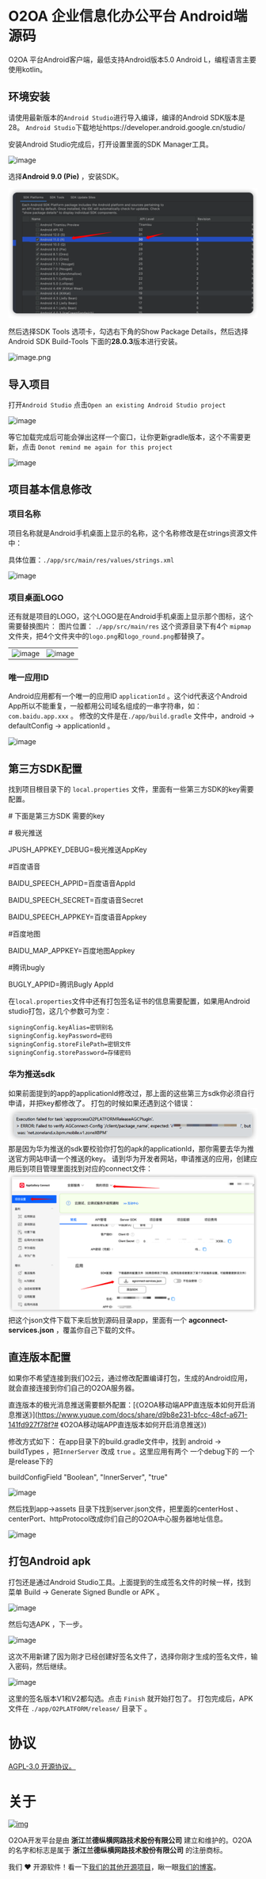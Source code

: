 # O2OA 企业信息化办公平台 Android端源码



O2OA 平台Android客户端，最低支持Android版本5.0 Android L，编程语言主要使用kotlin。



## 环境安装

请使用最新版本的`Android Studio`进行导入编译，编译的Android SDK版本是 28。 `Android Studio`下载地址https://developer.android.google.cn/studio/



安装Android Studio完成后，打开设置里面的SDK Manager工具。

![image](./img/1577344557429-5f5242d4-89b0-426e-bf59-057a2e52686f.png)

选择**Android 9.0 (Pie)** ，安装SDK。

![image.png](./img/1598252598869-65ccd9b0-f539-4846-a56e-d242fb75225f.png)

然后选择SDK Tools 选项卡，勾选右下角的Show Package Details，然后选择Android SDK Build-Tools 下面的**28.0.3**版本进行安装。

![image.png](https://cdn.nlark.com/yuque/0/2020/png/501589/1598252653094-fa973e3c-95a7-405b-8d29-2d4813892656.png?x-oss-process=image%2Fresize%2Cw_1500)





## 导入项目

打开`Android Studio` 点击`Open an existing Android Studio project`



![image](./img/1577344557509-a21b55b1-4241-4b5a-b642-aa6c74c8e549.png)



等它加载完成后可能会弹出这样一个窗口，让你更新gradle版本，这个不需要更新，点击 `Donot remind me again for this project`



![image](./img/1577344558957-4a1ed875-17de-4d35-9a53-1fc14de8caff.png)





## 项目基本信息修改

### 项目名称

项目名称就是Android手机桌面上显示的名称，这个名称修改是在strings资源文件中：

具体位置：`./app/src/main/res/values/strings.xml`



![image](./img/1577344557451-0d30193a-801c-43bd-94a5-b60ac07773a5.png)



### 项目桌面LOGO

还有就是项目的LOGO，这个LOGO是在Android手机桌面上显示那个图标，这个需要替换图片： 图片位置： `./app/src/main/res` 这个资源目录下有4个 `mipmap` 文件夹，把4个文件夹中的`logo.png`和`logo_round.png`都替换了。



|                                                              |                                                              |
| ------------------------------------------------------------ | ------------------------------------------------------------ |
| ![image](./img/1577344557413-0780e7c6-8597-4239-a47a-b2aef0b879dc.png) | ![image](./img/1577344557674-0bc05c23-9c26-409c-b2e4-5f16f92e7f8b.png) |



### 唯一应用ID



Android应用都有一个唯一的应用ID `applicationId` 。这个id代表这个Android App所以不能重复，一般都用公司域名组成的一串字符串，如： `com.baidu.app.xxx` 。 修改的文件是在`./app/build.gradle` 文件中，android -> defaultConfig -> applicationId 。

![image](./img/1577344557438-dee08395-93fd-427a-86be-871cc8701316.png)



## 第三方SDK配置

找到项目根目录下的 `local.properties` 文件，里面有一些第三方SDK的key需要配置。

\# 下面是第三方SDK 需要的key

\# 极光推送

JPUSH_APPKEY_DEBUG=极光推送AppKey

\#百度语音

BAIDU_SPEECH_APPID=百度语音AppId

BAIDU_SPEECH_SECRET=百度语音Secret

BAIDU_SPEECH_APPKEY=百度语音Appkey

\#百度地图

BAIDU_MAP_APPKEY=百度地图Appkey

\#腾讯bugly

BUGLY_APPID=腾讯Bugly AppId



在`local.properties`文件中还有打包签名证书的信息需要配置，如果用Android studio打包，这几个参数可为空：

```
signingConfig.keyAlias=密钥别名
signingConfig.keyPassword=密码
signingConfig.storeFilePath=密钥文件
signingConfig.storePassword=存储密码
```

 ### 华为推送sdk
 如果前面提到的app的applicationId修改过，那上面的这些第三方sdk你必须自行申请，并把key都修改了。
 打包的时候如果还遇到这个错误：
 ![huawei](./img/iShot2022-02-16-14-2326.png)
 那是因为华为推送的sdk要校验你打包的apk的applicationId，那你需要去华为推送官方网站申请一个推送的key。
 请到华为开发者网站，申请推送的应用，创建应用后到项目管理里面找到对应的connect文件：
  ![huawei](./img/iShot2022-02-16-144049.png)
把这个json文件下载下来后放到源码目录app，里面有一个 **agconnect-services.json** ，覆盖你自己下载的文件。
 

## 直连版本配置 

如果你不希望连接到我们O2云，通过修改配置编译打包，生成的Android应用，就会直接连接到你们自己的O2OA服务器。 

直连版本的极光消息推送需要额外配置：[《O2OA移动端APP直连版本如何开启消息推送》](https://www.yuque.com/docs/share/d9b8e231-bfcc-48cf-a671-141fd927f78f?# 《O2OA移动端APP直连版本如何开启消息推送》)

修改方式如下： 在app目录下的build.gradle文件中，找到 android -> buildTypes ，把`InnerServer` 改成 `true` 。这里应用有两个 一个debug下的 一个是release下的

buildConfigField "Boolean", "InnerServer", "true"

![image](./img/1577344559312-11600328-394a-4b1a-8798-b85c1af59219.png)

然后找到app->assets 目录下找到server.json文件，把里面的centerHost 、 centerPort、httpProtocol改成你们自己的O2OA中心服务器地址信息。

![image](./img/1577344559030-1735ff15-8980-42cf-a8c8-220d9d8ff200.png)



## 打包Android apk

打包还是通过Android Studio工具。上面提到的生成签名文件的时候一样，找到菜单 Build -> Generate Signed Bundle or APK 。



![image](./img/1577344557829-5b7d13c2-9b8c-4743-abb6-b7df21af84f9.png)



然后勾选APK ，下一步。 



![image](./img/1577344558176-f5c3d53c-4483-4070-9164-49de977ef72e.png)



这次不用新建了因为刚才已经创建好签名文件了，选择你刚才生成的签名文件，输入密码，然后继续。 



![image](./img/1577344558020-ea1b6356-e766-4b1f-a7f6-eff15dae770f.png)

这里的签名版本V1和V2都勾选。点击 `Finish` 就开始打包了。 打包完成后，APK文件在 `./app/O2PLATFORM/release/` 目录下 。





# 协议

[AGPL-3.0 开源协议。](./LICENSE)



# 关于

[![img](./img/O2OA-logo.jpg)](./img/O2OA-logo.jpg)



O2OA开发平台是由 **浙江兰德纵横网路技术股份有限公司** 建立和维护的。O2OA 的名字和标志是属于 **浙江兰德纵横网路技术股份有限公司** 的注册商标。

我们 ❤️ 开源软件！看一下[我们的其他开源项目](https://github.com/o2oa)，瞅一眼[我们的博客](https://my.oschina.net/o2oa)。